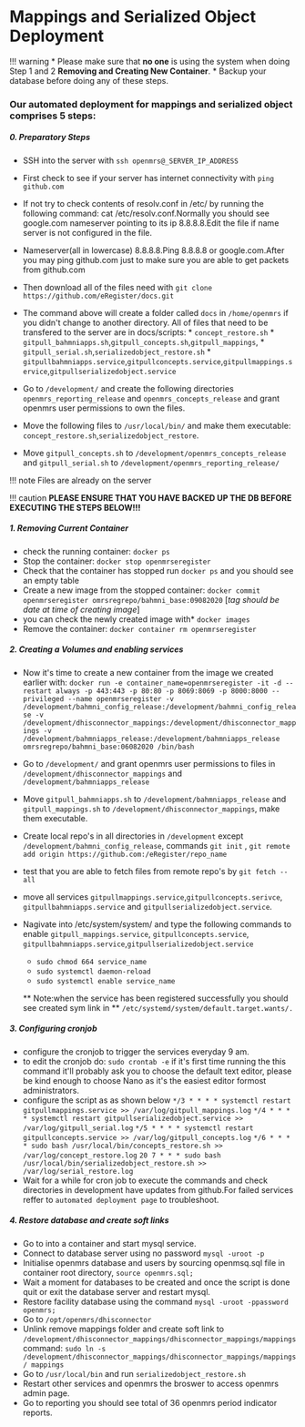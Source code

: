 # Mappings and Serialized Object Deployment

!!! warning
    * Please make sure that **no one** is using the system when doing Step  1 and 2 **Removing and Creating New Container**.
    * Backup your database before doing any of these steps.


### Our automated deployment for mappings and serialized object comprises 5 steps:

##### 0. Preparatory Steps

* SSH into the server with `ssh openmrs@_SERVER_IP_ADDRESS`
* First check to see if your server has internet connectivity with `ping github.com`
* If not try to check contents of resolv.conf in /etc/ by running the following command: cat /etc/resolv.conf.Normally you should see google.com nameserver pointing to its ip 8.8.8.8.Edit the file if name server is not configured in the file.
* Nameserver(all in lowercase) 8.8.8.8.Ping 8.8.8.8 or google.com.After you may ping github.com just to make sure you are able to get packets from github.com

* Then download all of the files need with `git clone https://github.com/eRegister/docs.git `

* The command above will create a folder called `docs` in `/home/openmrs` if you didn't change to another directory. All of files that need to be transfered to the server are in docs/scripts:
        * `concept_restore.sh`
        * `gitpull_bahmniapps.sh`,`gitpull_concepts.sh`,`gitpull_mappings`,
        * `gitpull_serial.sh`,`serializedobject_restore.sh`
        * `gitpullbahmniapps.service`,`gitpullconcepts.service`,`gitpullmappings.service`,`gitpullserializedobject.service`
* Go to `/development/` and create the following directories `openmrs_reporting_release` and `openmrs_concepts_release` and grant openmrs user permissions to own the files.
* Move the following files to  `/usr/local/bin/` and make them executable:
`concept_restore.sh`,`serializedobject_restore`.
* Move `gitpull_concepts.sh` to `/development/openmrs_concepts_release` and `gitpull_serial.sh` to `/development/openmrs_reporting_release/`


!!! note
    Files are already on the server

!!! caution
    **PLEASE ENSURE THAT YOU HAVE BACKED UP THE DB BEFORE EXECUTING THE STEPS BELOW!!!**

##### 1. Removing Current Container

* check the running container: `docker ps`
* Stop the container: `docker stop openmrseregister`
* Check that the container has stopped run `docker ps` and you should see an empty table
* Create a new image from the stopped container: `docker commit openmrseregister omrsregrepo/bahmni_base:09082020` [*tag should be date at time of creating image*]
* you can check the newly created image with* `docker images`
* Remove the container: `docker container rm openmrseregister`

##### 2. Creating a Volumes and enabling services

* Now it's time to create a new container from the image we created earlier with: `docker run -e container_name=openmrseregister -it -d --restart always -p 443:443 -p 80:80 -p 8069:8069 -p 8000:8000 --privileged --name openmrseregister -v /development/bahmni_config_release:/development/bahmni_config_release -v /development/dhisconnector_mappings:/development/dhisconnector_mappings -v /development/bahmniapps_release:/development/bahmniapps_release omrsregrepo/bahmni_base:06082020 /bin/bash
`
* Go to `/development/` and grant openmrs user permissions to files in `/development/dhisconnector_mappings` and `/development/bahmniapps_release`
* Move `gitpull_bahmniapps.sh` to `/development/bahmniapps_release` and `gitpull_mappings.sh` to `/development/dhisconnector_mappings`, make them executable.
* Create local repo's in all directories in `/development` except `/development/bahmni_config_release`, commands `git init` , `git remote add origin https://github.com:/eRegister/repo_name`
* test that you are able to fetch files from remote repo's by `git fetch --all`
* move all services `gitpullmappings.service`,`gitpullconcepts.serivce`,
`gitpullbahmniapps.service` and `gitpullserializedobject.service`.
* Nagivate into /etc/system/system/ and type the following commands to enable `gitpull_mappings.service`, `gitpullconcepts.service`, `gitpullbahmniapps.service`,`gitpullserializedobject.service`
   * `sudo chmod 664 service_name`
   * `sudo systemctl daemon-reload`
   * `sudo systemctl enable service_name`

   ** Note:when the service has been registered successfully you should see created sym link in ** `/etc/systemd/system/default.target.wants/.`

##### 3. Configuring **cronjob**
* configure the cronjob to trigger the services everyday 9 am.
* to edit the cronjob do: `sudo crontab -e` if it's first time running the this command it'll probably ask you to choose the default text editor, please be kind enough to choose Nano as it's the easiest editor formost administrators.
* configure the script as as shown below
`*/3 * * * * systemctl restart gitpullmappings.service >> /var/log/gitpull_mappings.log`
`*/4 * * * * systemctl restart gitpullserializedobject.service >> /var/log/gitpull_serial.log`
`*/5 * * * * systemctl restart gitpullconcepts.service >> /var/log/gitpull_concepts.log`
`*/6 * * * * sudo bash /usr/local/bin/concepts_restore.sh >> /var/log/concept_restore.log`
`20 7 * * * sudo bash /usr/local/bin/serializedobject_restore.sh >> /var/log/serial_restore.log`
* Wait for a while for cron job to execute the commands and check  directories in development have updates from github.For failed services reffer to `automated deployment page` to troubleshoot.



##### 4. Restore database and create soft links

* Go to into a container and start mysql service.
* Connect to database server using no password `mysql -uroot -p`
* Initialise openmrs database and users by sourcing openmsq.sql file in container root directory, `source openmrs.sql;`
* Wait a moment for databases to be created and once the script is done quit or exit the database server and restart mysql.
* Restore facility database using the command `mysql -uroot -ppassword openmrs;`
* Go to `/opt/openmrs/dhisconnector`
* Unlink remove mappings folder and create soft link to `/development/dhisconnector_mappings/dhisconnector_mappings/mappings` command: `sudo ln -s /development/dhisconnector_mappings/dhisconnector_mappings/mappings/ mappings`
* Go to `/usr/local/bin` and run `serializedobject_restore.sh`
* Restart other services and openmrs the broswer to access openmrs admin page.
* Go to reporting  you should see total of 36 openmrs period indicator reports.
